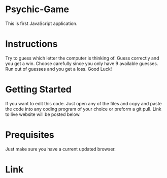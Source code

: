 # Psychic-Game
This is first JavaScript application.

# Instructions
Try to guess which letter the computer is thinking of. Guess correctly and you get a win. Choose carefully since you only have 9 available guesses. Run out of guesses and you get a loss. Good Luck!

# Getting Started
If you want to edit this code. Just open any of the files and copy and paste the code into any coding program of your choice or preform a git pull. Link to live website will be posted below.

# Prequisites
Just make sure you have a current updated browser.

# Link
